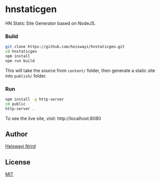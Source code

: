 # hnstaticgen

HN Static Site Generator based on NodeJS.

### Build

```bash
git clone https://github.com/heiswayi/hnstaticgen.git
cd hnstaticgen
npm install
npm run build
```

This will take the source from `content/` folder, then generate a static site into `publish/` folder.

### Run

```bash
npm install -g http-server
cd public
http-server .
```

To see the live site, visit: http://localhost:8080

## Author

[Heiswayi Nrird](https://heiswayi.nrird.com)

## License

[MIT](LICENSE)
